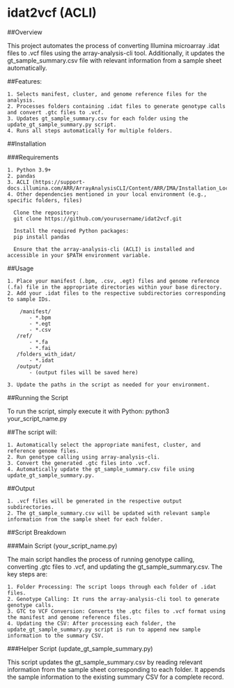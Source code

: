 # idat2vcf (ACLI)

##Overview

This project automates the process of converting Illumina microarray .idat files to .vcf files using the array-analysis-cli tool. Additionally, it updates the gt_sample_summary.csv file with relevant information from a sample sheet automatically.

##Features:

    1. Selects manifest, cluster, and genome reference files for the analysis.
    2. Processes folders containing .idat files to generate genotype calls and convert .gtc files to .vcf.
    3. Updates gt_sample_summary.csv for each folder using the update_gt_sample_summary.py script.
    4. Runs all steps automatically for multiple folders.

##Installation

###Requirements

    1. Python 3.9+
    2. pandas
    3. ACLI (https://support-docs.illumina.com/ARR/ArrayAnalysisCLI/Content/ARR/IMA/Installation_Local.htm) 
    4. Other dependencies mentioned in your local environment (e.g., specific folders, files)

      Clone the repository:
      git clone https://github.com/yourusername/idat2vcf.git

      Install the required Python packages:
      pip install pandas
    
      Ensure that the array-analysis-cli (ACLI) is installed and accessible in your $PATH environment variable.

##Usage

    1. Place your manifest (.bpm, .csv, .egt) files and genome reference (.fa) file in the appropriate directories within your base directory.
    2. Add your .idat files to the respective subdirectories corresponding to sample IDs.
    
        /manifest/
           - *.bpm
           - *.egt
           - *.csv
       /ref/
           - *.fa
           - *.fai
       /folders_with_idat/
           - *.idat
       /output/
           - (output files will be saved here)

    3. Update the paths in the script as needed for your environment.

##Running the Script

To run the script, simply execute it with Python:
python3 your_script_name.py

##The script will:

    1. Automatically select the appropriate manifest, cluster, and reference genome files.
    2. Run genotype calling using array-analysis-cli.
    3. Convert the generated .gtc files into .vcf.
    4. Automatically update the gt_sample_summary.csv file using update_gt_sample_summary.py.

##Output

    1. .vcf files will be generated in the respective output subdirectories.
    2. The gt_sample_summary.csv will be updated with relevant sample information from the sample sheet for each folder.

##Script Breakdown

###Main Script (your_script_name.py)

The main script handles the process of running genotype calling, converting .gtc files to .vcf, and updating the gt_sample_summary.csv. The key steps are:

    1. Folder Processing: The script loops through each folder of .idat files.
    2. Genotype Calling: It runs the array-analysis-cli tool to generate genotype calls.
    3. GTC to VCF Conversion: Converts the .gtc files to .vcf format using the manifest and genome reference files.
    4. Updating the CSV: After processing each folder, the update_gt_sample_summary.py script is run to append new sample information to the summary CSV.

###Helper Script (update_gt_sample_summary.py)

This script updates the gt_sample_summary.csv by reading relevant information from the sample sheet corresponding to each folder. It appends the sample information to the existing summary CSV for a complete record.
